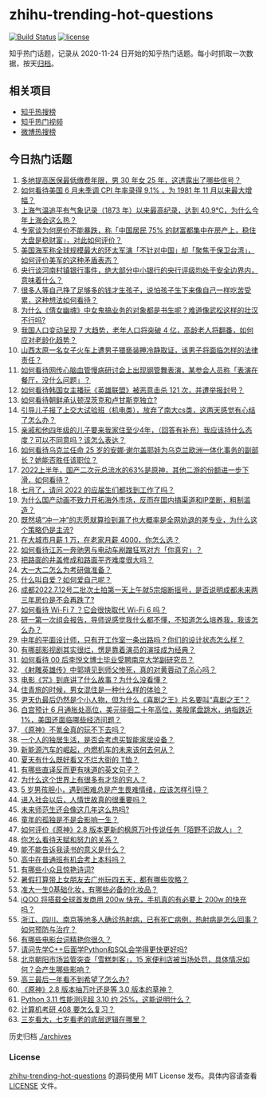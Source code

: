 # zhihu-trending-hot-questions

[![Build Status](https://github.com/justjavac/zhihu-trending-hot-questions/workflows/ci/badge.svg?branch=master)](https://github.com/justjavac/zhihu-trending-hot-questions/actions)
[![license](https://img.shields.io/github/license/justjavac/zhihu-trending-hot-questions)](https://github.com/justjavac/zhihu-trending-hot-questions/blob/master/LICENSE)

知乎热门话题，记录从 2020-11-24 日开始的知乎热门话题。每小时抓取一次数据，按天[归档](./archives)。

## 相关项目

- [知乎热搜榜](https://github.com/justjavac/zhihu-trending-top-search)
- [知乎热门视频](https://github.com/justjavac/zhihu-trending-hot-video)
- [微博热搜榜](https://github.com/justjavac/weibo-trending-hot-search)

## 今日热门话题

<!-- BEGIN -->
<!-- 最后更新时间 Thu Jul 14 2022 03:19:01 GMT+0800 (China Standard Time) -->

1. [多地提高医保最低缴费年限，男 30 年女 25 年，这透露出了哪些信号？](https://www.zhihu.com/question/542824861)
1. [如何看待美国 6 月未季调 CPI 年率录得 9.1% ，为 1981 年 11 月以来最大增幅？](https://www.zhihu.com/question/543122873)
1. [上海气温追平有气象记录（1873 年）以来最高纪录，达到 40.9℃，为什么今年上海会这么热？](https://www.zhihu.com/question/543073966)
1. [专家谈为何房价不能暴跌，称「中国居民 75% 的财富都集中在房产上，稳住大盘是稳财富」，对此如何评价？](https://www.zhihu.com/question/542921427)
1. [美国海军称全球规模最大的环太军演「不针对中国」却「聚焦于保卫台湾」，如何评价美军的这种矛盾表态？](https://www.zhihu.com/question/543068748)
1. [央行谈河南村镇银行事件，绝大部分中小银行的央行评级均处于安全边界内，意味着什么？](https://www.zhihu.com/question/543082040)
1. [很多人等自己挣了足够多的钱才生孩子，说怕孩子生下来像自己一样吃苦受累，这种想法如何看待？](https://www.zhihu.com/question/542953930)
1. [为什么《倩女幽魂》中女鬼搞业务的对象都是书生呢？难道像武松这样的壮汉不行吗?](https://www.zhihu.com/question/542064596)
1. [我国人口变动呈现 7 大趋势，老年人口将突破 4 亿，高龄老人将翻番，如何应对老龄化趋势？](https://www.zhihu.com/question/543019123)
1. [山西太原一名女子火车上遭男子猥亵装睡冷静取证，该男子将面临怎样的法律责任？](https://www.zhihu.com/question/542808549)
1. [如何看待网传心脑血管慢病研讨会上出现钢管舞表演，某参会人员称「表演在餐厅，没什么问题」？](https://www.zhihu.com/question/542850609)
1. [如何看待韩国女主播玩《英雄联盟》被恶意击杀 121 次，并遭举报封号？](https://www.zhihu.com/question/542731467)
1. [如何看待朝鲜承认顿涅茨克和卢甘斯克独立?](https://www.zhihu.com/question/543137519)
1. [引导儿子报了上交大试验班（机电类），放弃了南大cs类，这两天感觉有心结了怎么办？](https://www.zhihu.com/question/542854561)
1. [亲戚和他四年级的儿子要来我家住至少4年，（回答有补充）我应该持什么态度？可以不同意吗？该怎么表达？](https://www.zhihu.com/question/543010711)
1. [如何看待乌克兰任命 25 岁的安娜·谢尔盖耶娃为乌克兰欧洲一体化事务的副部长？她能否胜任该职位？](https://www.zhihu.com/question/542841758)
1. [2022上半年，国产二次元总流水的63%是原神，其他二游的份额进一步下滑，如何看待？](https://www.zhihu.com/question/543007241)
1. [七月了，请问 2022 的应届生们都找到工作了吗？](https://www.zhihu.com/question/541275091)
1. [为什么国产动画不致力开拓海外市场，反而在国内搞渠道和IP垄断，粗制滥造？](https://www.zhihu.com/question/541711015)
1. [既然填“冲一冲”的志愿就算捡到漏了也大概率是全网劝退的差专业，为什么这个策略仍是主流?](https://www.zhihu.com/question/539354459)
1. [在大城市月薪 1 万，在老家月薪 4000，你怎么选？](https://www.zhihu.com/question/543035568)
1. [如何看待江苏一奔驰男与电动车剐蹭狂骂对方「你真穷」？](https://www.zhihu.com/question/543053926)
1. [把路面的井盖修成和路面平齐难度很大吗？](https://www.zhihu.com/question/542609651)
1. [大一大二怎么为考研做准备？](https://www.zhihu.com/question/311782397)
1. [什么叫自爱？如何爱自己呢？](https://www.zhihu.com/question/543083511)
1. [成都2022.7.12号二批次土拍第一天上午就5宗熔断摇号，是否说明成都未来两三年房价是不会再跌了?](https://www.zhihu.com/question/542859060)
1. [如何看待 Wi-Fi 7 ？它会很快取代 Wi-Fi 6 吗？](https://www.zhihu.com/question/539160459)
1. [研一第一次组会报告，导师说感觉我什么都不懂，不知道怎么培养我，我该怎么办？](https://www.zhihu.com/question/501944863)
1. [中年的平面设计师，只有开工作室一条出路吗？你们的设计状态怎么样？](https://www.zhihu.com/question/536344167)
1. [有哪部影视剧其实很烂，愣是靠着演员的演技成为经典？](https://www.zhihu.com/question/505604984)
1. [如何看待 00 后李悦文博士毕业受聘南京大学副研究员？](https://www.zhihu.com/question/542964114)
1. [《射雕英雄传》中郭靖见到师父惨死，真的对黄蓉动了杀心吗？](https://www.zhihu.com/question/57455320)
1. [电影《咒》到底讲了什么故事？为什么没看懂？](https://www.zhihu.com/question/542340654)
1. [住青旅的时候，男女混住是一种什么样的体验？](https://www.zhihu.com/question/65728703)
1. [尹天仇最后仍然是个小人物，但为什么《喜剧之王》片名要叫“喜剧之王”？](https://www.zhihu.com/question/277279975)
1. [白宫预计 6 月通胀处高位，美元徘徊二十年高位，美股尾盘跳水，纳指跌近 1%，美国还面临哪些经济问题？](https://www.zhihu.com/question/543004546)
1. [《原神》不氪金真的玩不下去吗？](https://www.zhihu.com/question/542872006)
1. [一个人的独居生活，是否会考虑买智能家居设备？](https://www.zhihu.com/question/533532268)
1. [新能源汽车的崛起，内燃机车的未来该何去何从？](https://www.zhihu.com/question/451590621)
1. [夏天有什么既好看又不烂大街的 T恤？](https://www.zhihu.com/question/393570587)
1. [有哪些直译反而更有味道的英文句子？](https://www.zhihu.com/question/540795194)
1. [为什么这个世界上有很多有才华的穷人？](https://www.zhihu.com/question/530239768)
1. [5 岁男孩胆小，遇到困难总是产生畏难情绪，应该怎样引导？](https://www.zhihu.com/question/536249367)
1. [进入社会以后，人情世故真的很重要吗？](https://www.zhihu.com/question/542844203)
1. [未来师范生还会像这几年这么热吗?](https://www.zhihu.com/question/474774251)
1. [童年的孤独是不是会影响一生？](https://www.zhihu.com/question/46551617)
1. [如何评价《原神》2.8 版本更新的枫原万叶传说任务「陌野不识故人」？](https://www.zhihu.com/question/543037342)
1. [你怎么看待天赋和努力的关系？](https://www.zhihu.com/question/542839589)
1. [能不能告诉我读书的意义是什么？](https://www.zhihu.com/question/542995444)
1. [高中在普通班有机会考上本科吗？](https://www.zhihu.com/question/542404398)
1. [有哪些小众且惊艳诗词?](https://www.zhihu.com/question/532105064)
1. [暑假打算带上女朋友去广州玩四五天，都有哪些攻略？](https://www.zhihu.com/question/525297624)
1. [准大一生0基础化妆，有哪些必备的化妆品？](https://www.zhihu.com/question/476077262)
1. [iQOO 将搭载全球首发商用 200w 快充，手机真的有必要上 200w 的快充吗？](https://www.zhihu.com/question/543071095)
1. [浙江、四川、南京等地多人确诊热射病，已有死亡病例，热射病是怎么回事？如何预防与治疗？](https://www.zhihu.com/question/542910685)
1. [有哪些电影台词精艳你很久？](https://www.zhihu.com/question/542605405)
1. [请问先学C++后面学Python和SQL会学得更快更好吗?](https://www.zhihu.com/question/539539192)
1. [北京朝阳市场监管突查「雪糕刺客」，15 家便利店被当场处罚，具体情况如何？会产生哪些影响？](https://www.zhihu.com/question/543091575)
1. [高三最后一年看不到希望了怎么办?](https://www.zhihu.com/question/542741109)
1. [《原神》2.8 版本抽万叶还是等 3.0 版本的草神？](https://www.zhihu.com/question/538997348)
1. [Python 3.11 性能测评超 3.10 约 25%，这能说明什么？](https://www.zhihu.com/question/538399507)
1. [计算机考研 408 要怎么复习？](https://www.zhihu.com/question/359698060)
1. [三岁看大，七岁看老的底层逻辑在哪里？](https://www.zhihu.com/question/536558450)

<!-- END -->

历史归档 [./archives](./archives)

### License

[zhihu-trending-hot-questions](https://github.com/justjavac/zhihu-trending-hot-questions)
的源码使用 MIT License 发布。具体内容请查看 [LICENSE](./LICENSE) 文件。
